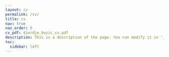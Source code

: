 ```yaml
---
layout: cv
permalink: /cv/
title: cv
nav: true
nav_order: 5
cv_pdf: djordje_bozic_cv.pdf
description: This is a description of the page. You can modify it in '_pages/cv.md'. You can also change or remove the top pdf download button.
toc:
  sidebar: left
---
```

